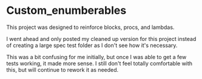 # Custom_enumberables
This project was designed to reinforce blocks, procs, and lambdas.

I went ahead and only posted my cleaned up version for this project instead
of creating a large spec test folder as I don't see how it's necessary.

This was a bit confusing for me initially, but once I was able to get
a few tests working, it made more sense. I still don't feel totally comfortable
with this, but will continue to rework it as needed. 
